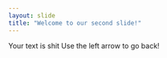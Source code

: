 ```yaml
---
layout: slide
title: "Welcome to our second slide!"
---
```

Your text is shit
Use the left arrow to go back!
